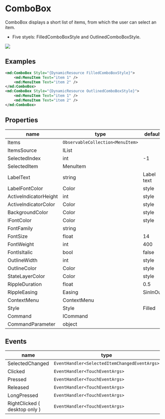 # ComboBox

ComboBox displays a short list of items, from which the user can select an item.



- Five styels: FilledComboBoxStyle and OutlinedComboBoxStyle.

![](/assets/combo-boxs.png)

## Examples

```xml
<md:ComboBox Style="{DynamicResource FilledComboBoxStyle}">
	<md:MenuItem Text="item 1" />
	<md:MenuItem Text="item 2" />
</md:ComboBox>
<md:ComboBox Style="{DynamicResource OutlinedComboBoxStyle}">
	<md:MenuItem Text="item 1" />
	<md:MenuItem Text="item 2" />
</md:ComboBox>
```





## Properties

| name                  | type                    | default    |
| --------------------- | ----------------------- | ---------- |
| Items                 | `ObservableCollection<MenuItem>` |            |
| ItemsSource           | IList                   |            |
| SelectedIndex         | int                     | -1         |
| SelectedItem          | MenuItem                |            |
| LabelText             | string                  | Label text |
| LabelFontColor        | Color                   | style      |
| ActiveIndicatorHeight | int                     | style      |
| ActiveIndicatorColor  | Color                   | style      |
| BackgroundColor       | Color                   | style      |
| lFontColor            | Color                   | style      |
| FontFamily            | string                  |            |
| FontSize              | float                   | 14         |
| FontWeight            | int                     | 400        |
| FontIsItalic          | bool                    | false      |
| OutlineWidth          | int                     | style      |
| OutlineColor          | Color                   | style      |
| StateLayerColor  | Color       | style    |
| RippleDuration   | float       | 0.5      |
| RippleEasing     | Easing      | SinInOut |
| ContextMenu      | ContextMenu |          |
| Style                 | Style                   | Filled     |
| Command               | ICommand                |            |
| CommandParameter      | object                  |            |





## Events

| name            | type                                         |
| --------------- | -------------------------------------------- |
| SelectedChanged | `EventHandler<SelectedItemChangedEventArgs>` |
| Clicked                     | `EventHandler<TouchEventArgs>` |
| Pressed                     | `EventHandler<TouchEventArgs>` |
| Released                    | `EventHandler<TouchEventArgs>` |
| LongPressed                 | `EventHandler<TouchEventArgs>` |
| RightClicked ( desktop only ) | `EventHandler<TouchEventArgs>` |

